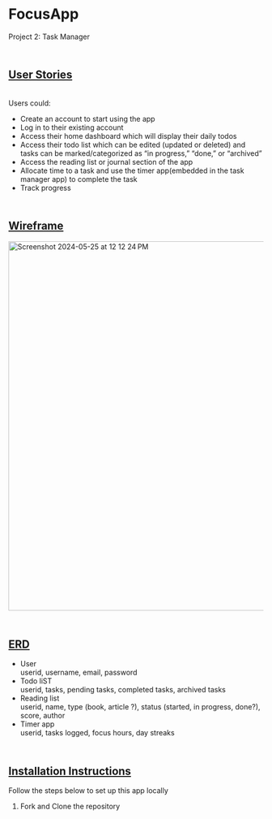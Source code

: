 # FocusApp
Project 2: Task Manager </BR> 
## <br /> <ins> __User Stories__ </ins>
</br> Users could:
* Create an account to start using the app
* Log in to their existing account
* Access their home dashboard which will display their daily todos
* Access their todo list which can be edited (updated or deleted) and tasks can be marked/categorized as “in progress,” “done,” or “archived”
* Access the reading list or journal section of the app
* Allocate time to a task and use the timer app(embedded in the task manager app) to complete the task
* Track progress
## <br /> <ins> __Wireframe__ </ins>
<img width="728" alt="Screenshot 2024-05-25 at 12 12 24 PM" src="https://github.com/Miagotobene/TimerApp/assets/90000641/ec7765e3-3190-4990-a02a-debb9a22276e">

## <br /> <ins> __ERD__ </ins>
* User
</br> userid, username, email, password
* Todo liST
</br> userid, tasks, pending tasks, completed tasks, archived tasks
* Reading list
</br> userid, name, type (book, article ?), status (started, in progress, done?), score, author
* Timer app
</br> userid, tasks logged, focus hours, day streaks

## <br /> <ins> __Installation Instructions__ </ins>
Follow the steps below to set up this app locally
1. Fork and Clone the repository
```
```
